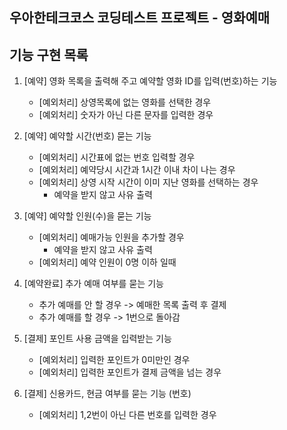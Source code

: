 ## 우아한테크코스 코딩테스트 프로젝트 - 영화예매

## 기능 구현 목록
1. [예약] 영화 목록을 출력해 주고 예약할 영화 ID를 입력(번호)하는  기능
	* [예외처리] 상영목록에 없는 영화를 선택한 경우
	* [예외처리] 숫자가 아닌 다른 문자를 입력한 경우

1. [예약] 예약할 시간(번호) 묻는 기능
	* [예외처리] 시간표에 없는 번호 입력할 경우
	* [예외처리] 예약당시 시간과 1시간 이내 차이 나는 경우 
	* [예외처리] 상영 시작 시간이 이미 지난 영화를 선택하는 경우
		- 예약을 받지 않고 사유 출력

1. [예약] 예약할 인원(수)을 묻는 기능
	* [예외처리] 예매가능 인원을 추가할 경우 
		- 예약을 받지 않고 사유 출력
	* [예외처리] 예약 인원이 0명 이하 일때

1. [예약완료] 추가 예매 여부를 묻는 기능
	* 추가 예매를 안 할 경우 -> 예매한 목록 출력 후 결제
	* 추가 예매를 할 경우 -> 1번으로 돌아감

1. [결제] 포인트 사용 금액을 입력받는 기능
	* [예외처리] 입력한 포인트가 0미만인 경우
	* [예외처리] 입력한 포인트가 결제 금액을 넘는 경우

1. [결제] 신용카드, 현금 여부를 묻는 기능 (번호)
	* [예외처리] 1,2번이 아닌 다른 번호를 입력한 경우
